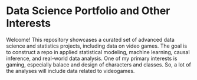 # Data Science Portfolio and Other Interests

Welcome! This repository showcases a curated set of advanced data science and statistics projects, including data on video games.
The goal is to construct a repo in applied statistical modeling, machine learning, causal inference, and real-world data analysis.
One of my primary interests is gaming, especially balace and design of characters and classes. So, a lot of the analyses will include data related to videogames.
